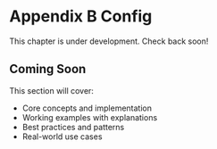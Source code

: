 # Appendix B Config

This chapter is under development. Check back soon!

## Coming Soon

This section will cover:
- Core concepts and implementation
- Working examples with explanations
- Best practices and patterns
- Real-world use cases
